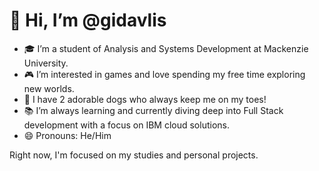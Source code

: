 # 👋 Hi, I’m @gidavlis

- 🎓 I’m a student of Analysis and Systems Development at Mackenzie University.
- 🎮 I’m interested in games and love spending my free time exploring new worlds.
- 🐶 I have 2 adorable dogs who always keep me on my toes!
- 📚 I’m always learning and currently diving deep into Full Stack development with a focus on IBM cloud solutions.
- 😄 Pronouns: He/Him

Right now, I'm focused on my studies and personal projects.
